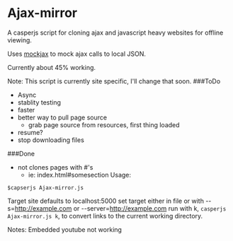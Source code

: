 Ajax-mirror
===========

A casperjs script for cloning ajax and javascript heavy websites for offline viewing.

Uses [mockjax](https://github.com/appendto/jquery-mockjax) to mock ajax calls to local JSON.

Currently about 45% working.

Note: This script is currently site specific, I'll change that soon.
###ToDo
* Async
* stablity testing
* faster
* better way to pull page source
    - grab page source from resources, first thing loaded
* resume?
* stop downloading files


###Done
* not clones pages with #'s
    - ie: index.html#somesection
Usage:
```
$capserjs Ajax-mirror.js
```

Target site defaults to localhost:5000
set target either in file or with --s=http://example.com 
                            or --server=http://example.com
run with k, `casperjs Ajax-mirror.js k`, to convert links to the current working directory.

Notes:
Embedded youtube not working
